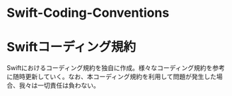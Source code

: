 # Swift-Coding-Conventions
 
# Swiftコーディング規約
Swiftにおけるコーディング規約を独自に作成。様々なコーディング規約を参考に随時更新していく。なお、本コーディング規約を利用して問題が発生した場合、我々は一切責任は負わない。